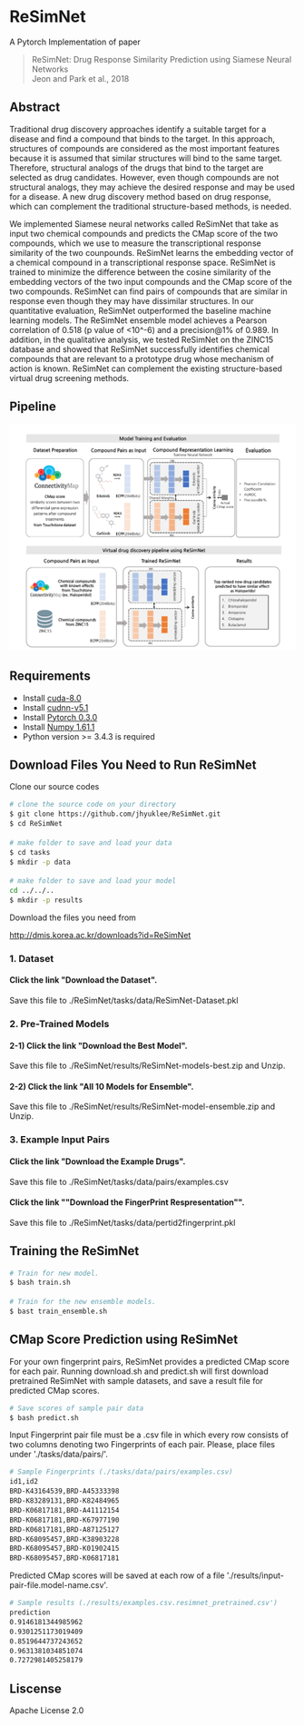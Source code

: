 # ReSimNet
A Pytorch Implementation of paper
> ReSimNet: Drug Response Similarity Prediction using Siamese Neural Networks <br>
> Jeon and Park et al., 2018

## Abstract
Traditional drug discovery approaches identify a suitable target for a disease and find a compound that binds to the target. In this approach, structures of compounds are considered as the most important features because it is assumed that similar structures will bind to the same target. Therefore, structural analogs of the drugs that bind to the target are selected as drug candidates. However, even though compounds are not structural analogs, they may achieve the desired response and may be used for a disease. A new drug discovery method based on drug response, which can complement the traditional structure-based methods, is needed.

We implemented Siamese neural networks called ReSimNet that take as input two chemical compounds and predicts the CMap score of the two compounds, which we use to measure the transcriptional response similarity of the two counpounds. ReSimNet learns the embedding vector of a chemical compound in a transcriptional response space. ReSimNet is trained to minimize the difference between the cosine similarity of the embedding vectors of the two input compounds and the CMap score of the two compounds. ReSimNet can find pairs of compounds that are similar in response even though they may have dissimilar structures. In our quantitative evaluation, ReSimNet outperformed the baseline machine learning models. The ReSimNet ensemble model achieves a Pearson correlation of 0.518 (p value of <10^-6) and a precision@1% of 0.989. In addition, in the qualitative analysis, we tested ReSimNet on the ZINC15 database and showed that ReSimNet successfully identifies chemical compounds that are relevant to a prototype drug whose mechanism of action is known. ReSimNet can complement the existing structure-based virtual drug screening methods.

## Pipeline
![Full Pipeline](/images/pipeline_updated_kang2.png)

## Requirements
- Install [cuda-8.0](https://developer.nvidia.com/cuda-downlaods)
- Install [cudnn-v5.1](https://developer.nvidia.com/cudnn)
- Install [Pytorch 0.3.0](https://pytorch.org/)
- Install [Numpy 1.61.1](https://pypi.org/project/numpy/)
- Python version >= 3.4.3 is required

## Download Files You Need to Run ReSimNet

Clone our source codes

```bash
# clone the source code on your directory
$ git clone https://github.com/jhyuklee/ReSimNet.git
$ cd ReSimNet

# make folder to save and load your data
$ cd tasks
$ mkdir -p data

# make folder to save and load your model
cd ../../..
$ mkdir -p results
```

Download the files you need from

http://dmis.korea.ac.kr/downloads?id=ReSimNet

### 1. Dataset

#### Click the link "Download the Dataset".
Save this file to ./ReSimNet/tasks/data/ReSimNet-Dataset.pkl 

### 2. Pre-Trained Models

#### 2-1) Click the link "Download the Best Model".

Save this file to ./ReSimNet/results/ReSimNet-models-best.zip and Unzip. 

#### 2-2) Click the link "All 10 Models for Ensemble".

Save this file to ./ReSimNet/results/ReSimNet-model-ensemble.zip and Unzip. 

### 3. Example Input Pairs

#### Click the link "Download the Example Drugs".

Save this file to ./ReSimNet/tasks/data/pairs/examples.csv 

#### Click the link ""Download the FingerPrint Respresentation"".

Save this file to ./ReSimNet/tasks/data/pertid2fingerprint.pkl 


## Training the ReSimNet

```bash
# Train for new model.
$ bash train.sh

# Train for the new ensemble models.
$ bast train_ensemble.sh
```

## CMap Score Prediction using ReSimNet
For your own fingerprint pairs, ReSimNet provides a predicted CMap score for each pair. Running download.sh and predict.sh will first download pretrained ReSimNet with sample datasets, and save a result file for predicted CMap scores.
```bash
# Save scores of sample pair data
$ bash predict.sh
```
Input Fingerprint pair file must be a .csv file in which every row consists of two columns denoting two Fingerprints of each pair. Please, place files under './tasks/data/pairs/'. 
```bash
# Sample Fingerprints (./tasks/data/pairs/examples.csv)
id1,id2
BRD-K43164539,BRD-A45333398
BRD-K83289131,BRD-K82484965
BRD-K06817181,BRD-A41112154
BRD-K06817181,BRD-K67977190
BRD-K06817181,BRD-A87125127
BRD-K68095457,BRD-K38903228
BRD-K68095457,BRD-K01902415
BRD-K68095457,BRD-K06817181
```
Predicted CMap scores will be saved at each row of a file './results/input-pair-file.model-name.csv'.
```bash
# Sample results (./results/examples.csv.resimnet_pretrained.csv')
prediction
0.9146181344985962
0.9301251173019409
0.8519644737243652
0.9631381034851074
0.7272981405258179
```

## Liscense
Apache License 2.0
